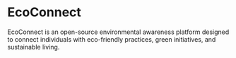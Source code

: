 # EcoConnect
EcoConnect is an open-source environmental awareness platform designed to connect individuals with eco-friendly practices, green initiatives, and sustainable living.
